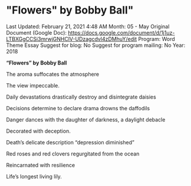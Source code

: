 # "Flowers" by Bobby Ball"

Last Updated: February 21, 2021 4:48 AM
Month: 05 - May
Original Document (Google Doc): https://docs.google.com/document/d/1j1uz-LTBXGgCCSi3mrwjGNHClV-UDzagcdvl4zDMhuY/edit
Program: Word Theme Essay
Suggest for blog: No
Suggest for program mailing: No
Year: 2018

**“Flowers” by Bobby Ball**

The aroma suffocates the atmosphere

The view impeccable.

Daily devastations drastically destroy and disintegrate daisies

Decisions determine to declare drama drowns the daffodils

Danger dances with the daughter of darkness, a daylight debacle

Decorated with deception.

Death’s delicate description “depression diminished”

Red roses and red clovers regurgitated from the ocean

Reincarnated with resilience

Life’s longest living lily.